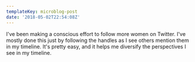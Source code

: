 ```yaml
---
templateKey: microblog-post
date: '2018-05-02T22:54:08Z'
---
```


I've been making a conscious effort to follow more women on Twitter. I've mostly done this just by following the handles as I see others mention them in my timeline. It's pretty easy, and it helps me diversify the perspectives I see in my timeline.

